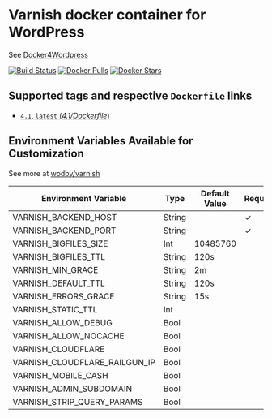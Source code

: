 # Varnish docker container for WordPress

See [Docker4Wordpress](http://docker4wordpress.org)

[![Build Status](https://travis-ci.org/wodby/wordpress-varnish.svg?branch=master)](https://travis-ci.org/wodby/wordpress-varnish)
[![Docker Pulls](https://img.shields.io/docker/pulls/wodby/wordpress-varnish.svg)](https://hub.docker.com/r/wodby/wordpress-varnish)
[![Docker Stars](https://img.shields.io/docker/stars/wodby/wordpress-varnish.svg)](https://hub.docker.com/r/wodby/wordpress-varnish)

## Supported tags and respective `Dockerfile` links

- [`4.1`, `latest` (*4.1/Dockerfile*)](https://github.com/wodby/wordpress-varnish/tree/master/4.1/Dockerfile)

## Environment Variables Available for Customization

See more at [wodby/varnish](https://github.com/wodby/varnish)

| Environment Variable | Type | Default Value | Required | Description |
| -------------------- | -----| ------------- | -------- | ----------- |
| VARNISH_BACKEND_HOST          | String |          | ✓ | |
| VARNISH_BACKEND_PORT          | String |          | ✓ | |
| VARNISH_BIGFILES_SIZE         | Int    | 10485760 |   | | 
| VARNISH_BIGFILES_TTL          | String | 120s     |   | |
| VARNISH_MIN_GRACE             | String | 2m       |   | |
| VARNISH_DEFAULT_TTL           | String | 120s     |   | |
| VARNISH_ERRORS_GRACE          | String | 15s      |   | |
| VARNISH_STATIC_TTL            | Int    |          |   | |
| VARNISH_ALLOW_DEBUG           | Bool   |          |   | | 
| VARNISH_ALLOW_NOCACHE         | Bool   |          |   | | 
| VARNISH_CLOUDFLARE            | Bool   |          |   | | 
| VARNISH_CLOUDFLARE_RAILGUN_IP | Bool   |          |   | | 
| VARNISH_MOBILE_CASH           | Bool   |          |   | |
| VARNISH_ADMIN_SUBDOMAIN       | Bool   |          |   | |
| VARNISH_STRIP_QUERY_PARAMS    | Bool   |          |   | |
